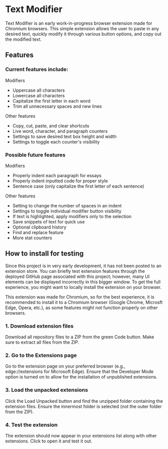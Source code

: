 # Text Modifier
Text Modifier is an early work-in-progress browser extension made for Chromium browsers. This simple extension allows the user to paste in any desired text, quickly modify it through various button options, and copy out the modified text.

## Features
### Current features include:
Modifiers
- Uppercase all characters
- Lowercase all characters
- Capitalize the first letter in each word
- Trim all unnecessary spaces and new lines

Other features
- Copy, cut, paste, and clear shortcuts
- Live word, character, and paragraph counters
- Settings to save desired text box height and width
- Settings to toggle each counter's visibility

### Possible future features
Modifiers
- Properly indent each paragraph for essays
- Properly indent inputted code for proper style
- Sentence case (only capitalize the first letter of each sentence)

Other features
- Setting to change the number of spaces in an indent
- Settings to toggle individual modifier button visibility
- If text is highlighted, apply modifiers only to the selection
- Save snippets of text for quick use
- Optional clipboard history
- Find and replace feature
- More stat counters

## How to install for testing
Since this project is in very early development, it has not been posted to an extension store. You can briefly test extension features through the deployed GitHub page associated with this project; however, many UI elements can be displayed incorrectly in this bigger window. To get the full experience, you might want to locally install the extension on your browser.

This extension was made for Chromium, so for the best experience, it is recommended to install it to a Chromium browser (Google Chrome, Microsft Edge, Opera, etc.), as some features might not function properly on other browsers.

### 1. Download extension files
Download all repository files to a ZIP from the green Code button. Make sure to extract all files from the ZIP.

### 2. Go to the Extensions page
Go to the extension page on your preferred browser (e.g., edge://extensions for Microsoft Edge). Ensure that the Developer Mode option is turned on to allow for the installation of unpublished extensions.

### 3. Load the unpacked extensions
Click the Load Unpacked button and find the unzipped folder containing the extension files. Ensure the innermost folder is selected (not the outer folder from the ZIP).

### 4. Test the extension
The extension should now appear in your extensions list along with other extensions. Click to open it and test it out.
